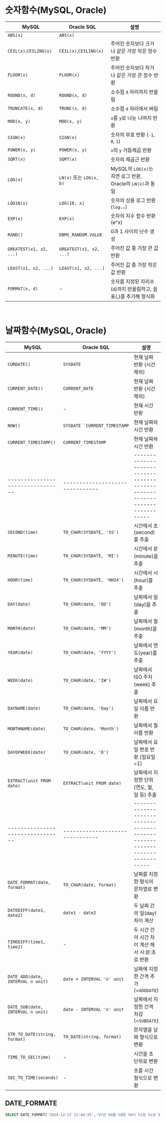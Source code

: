 # 숫자함수(MySQL, Oracle)
| **MySQL**          | **Oracle SQL**       | **설명**                                                                 |
|--------------------------|---------------------------|--------------------------------------------------------------------------|
| `ABS(x)`                | `ABS(x)`                 |                                                       |
| `CEIL(x)`,`CEILING(x)` | `CEIL(x)`,`CEILING(x)` | 주어진 숫자보다 크거나 같은 가장 작은 정수 반환                          |
| `FLOOR(x)`              | `FLOOR(x)`               | 주어진 숫자보다 작거나 같은 가장 큰 정수 반환                            |
| `ROUND(x, d)`           | `ROUND(x, d)`            | 소수점 `d` 자리까지 반올림                                              |
| `TRUNCATE(x, d)`        | `TRUNC(x, d)`            | 소수점 `d` 자리에서 버림          |
| `MOD(x, y)`             | `MOD(x, y)`              | `x`를 `y`로 나눈 나머지 반환                                            |
| `SIGN(x)`               | `SIGN(x)`                | 숫자의 부호 반환 (`-1`, `0`, `1`)                                       |
| `POWER(x, y)`           | `POWER(x, y)`            | `x`의 `y` 거듭제곱 반환                                                 |
| `SQRT(x)`               | `SQRT(x)`                | 숫자의 제곱근 반환                                                      |
| `LOG(x)`                | `LN(x)` 또는 `LOG(x, b)` | MySQL의 `LOG(x)`는 자연 로그 반환, Oracle의 `LN(x)`과 동일              |
| `LOG10(x)`              | `LOG(10, x)`             | 숫자의 상용 로그 반환 (`log₁₀`)                                         |
| `EXP(x)`                | `EXP(x)`                 | 숫자의 지수 함수 반환 (e^x)                                              |
| `RAND()`                | `DBMS_RANDOM.VALUE`      | 0과 1 사이의 난수 생성                                                  |
| `GREATEST(x1, x2, ...)` | `GREATEST(x1, x2, ...)`  | 주어진 값 중 가장 큰 값 반환                                            |
| `LEAST(x1, x2, ...)`    | `LEAST(x1, x2, ...)`     | 주어진 값 중 가장 작은 값 반환                                          |
| `FORMAT(x, d)`          | -                        | 숫자를 지정된 자리수(`d`)까지 반올림하고, 쉼표(,)를 추가해 형식화        |

&nbsp;

# 날짜함수(MySQL, Oracle)
| **MySQL**                | **Oracle SQL**           | **설명**                                                                 |
|--------------------------------|-------------------------------|---------------------------------------------------------------------------|
| `CURDATE()`                   | `SYSDATE`                    | 현재 날짜 반환 (시간 제외)                                                |
| `CURRENT_DATE()`              | `CURRENT_DATE`               | 현재 날짜 반환 (시간 제외)                                                |
| `CURRENT_TIME()`              | -                            | 현재 시간 반환                                                         |
| `NOW()`                       | `SYSDATE``CURRENT_TIMESTAMP` | 현재 날짜와 시간 반환                                                     |
| `CURRENT_TIMESTAMP()`         | `CURRENT_TIMESTAMP`          | 현재 날짜와 시간 반환                                                     |
|--------------------------------|-------------------------------|---------------------------------------------------------------------------|
| `SECOND(time)`                | `TO_CHAR(SYSDATE, 'SS')`     | 시간에서 초(second)를 추출                                                  |
| `MINUTE(time)`                | `TO_CHAR(SYSDATE, 'MI')`     | 시간에서 분(minute)을 추출                                                  |
| `HOUR(time)`                  | `TO_CHAR(SYSDATE, 'HH24')`     | 시간에서 시(hour)를 추출                                                  |
| `DAY(date)`                   | `TO_CHAR(date, 'DD')`        | 날짜에서 일(day)을 추출                                                  |
| `MONTH(date)`                 | `TO_CHAR(date, 'MM')`        | 날짜에서 월(month)을 추출                                                |
| `YEAR(date)`                  | `TO_CHAR(date, 'YYYY')`      | 날짜에서 연도(year)를 추출                                               |
| `WEEK(date)`                  | `TO_CHAR(date, 'IW')`        | 날짜에서 ISO 주차(week) 추출                                             |
| `DAYNAME(date)`               | `TO_CHAR(date, 'Day')`       | 날짜에서 요일 이름 반환                                                  |
| `MONTHNAME(date)`             | `TO_CHAR(date, 'Month')`     | 날짜에서 월 이름 반환                                                    |
| `DAYOFWEEK(date)`             | `TO_CHAR(date, 'D')`         | 날짜에서 요일 번호 반환 (일요일=1)                                     |
| `EXTRACT(unit FROM date)`     | `EXTRACT(unit FROM date)`    | 날짜에서 지정한 단위 (연도, 월, 일 등) 추출                              |
|--------------------------------|-------------------------------|---------------------------------------------------------------------------|
| `DATE_FORMAT(date, format)`   | `TO_CHAR(date, format)`      | 날짜를 지정한 형식의 문자열로 변환                                        |
| `DATEDIFF(date1, date2)`      | `date1 - date2`              | 두 날짜 간의 일(day) 차이 계산                                            |
| `TIMEDIFF(time1, time2)`      | -                            | 두 시간 간의 시간 차이 계산 해서 시:분:초로 반환                                             |
| `DATE_ADD(date, INTERVAL n unit)` | `date + INTERVAL 'n' unit`   | 날짜에 지정한 간격 추가(=`ADDDATE`)                                        |
| `DATE_SUB(date, INTERVAL n unit)` | `date - INTERVAL 'n' unit`   | 날짜에서 지정한 간격 차감(=`SUBDATE`)                                       |
| `STR_TO_DATE(string, format)` | `TO_DATE(string, format)`    | 문자열을 날짜 형식으로 변환                                               |
| `TIME_TO_SEC(time)`           | -                            | 시간을 초 단위로 변환                                       |
| `SEC_TO_TIME(seconds)`        | -                            | 초를 시간 형식으로 변환                                     |

## DATE_FORMATE
```sql
SELECT DATE_FORMAT('2024-12-27 11:44:35','%Y년 %m월 %d일 %H시 %i분 %s초');
```


